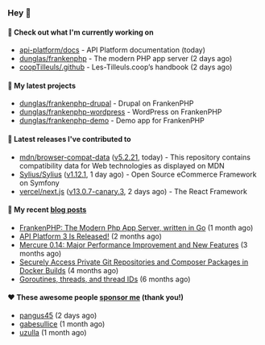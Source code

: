 ### Hey 👋

#### 👷 Check out what I'm currently working on

- [api-platform/docs](https://github.com/api-platform/docs) - API Platform documentation (today)
- [dunglas/frankenphp](https://github.com/dunglas/frankenphp) - The modern PHP app server (2 days ago)
- [coopTilleuls/.github](https://github.com/coopTilleuls/.github) - Les-Tilleuls.coop’s handbook (2 days ago)

#### 🌱 My latest projects

- [dunglas/frankenphp-drupal](https://github.com/dunglas/frankenphp-drupal) - Drupal on FrankenPHP
- [dunglas/frankenphp-wordpress](https://github.com/dunglas/frankenphp-wordpress) - WordPress on FrankenPHP
- [dunglas/frankenphp-demo](https://github.com/dunglas/frankenphp-demo) - Demo app for FrankenPHP

#### 🔭 Latest releases I've contributed to

- [mdn/browser-compat-data](https://github.com/mdn/browser-compat-data) ([v5.2.21](https://github.com/mdn/browser-compat-data/releases/tag/v5.2.21), today) - This repository contains compatibility data for Web technologies as displayed on MDN
- [Sylius/Sylius](https://github.com/Sylius/Sylius) ([v1.12.1](https://github.com/Sylius/Sylius/releases/tag/v1.12.1), 1 day ago) - Open Source eCommerce Framework on Symfony
- [vercel/next.js](https://github.com/vercel/next.js) ([v13.0.7-canary.3](https://github.com/vercel/next.js/releases/tag/v13.0.7-canary.3), 2 days ago) - The React Framework

#### 📜 My recent [blog posts](https://dunglas.fr)

- [FrankenPHP: The Modern Php App Server, written in Go](https://dunglas.dev/2022/10/frankenphp-the-modern-php-app-server-written-in-go/) (1 month ago)
- [API Platform 3 Is Released!](https://dunglas.dev/2022/09/api-platform-3-is-released/) (2 months ago)
- [Mercure 0.14: Major Performance Improvement and New Features](https://dunglas.dev/2022/09/mercure-0-14/) (3 months ago)
- [Securely Access Private Git Repositories and Composer Packages in Docker Builds](https://dunglas.dev/2022/08/securely-access-private-git-repositories-and-composer-packages-in-docker-builds/) (4 months ago)
- [Goroutines, threads, and thread IDs](https://dunglas.dev/2022/05/goroutines-threads-and-thread-ids/) (6 months ago)

#### ❤️ These awesome people [sponsor me](https://github.com/sponsors/dunglas) (thank you!)

- [pangus45](https://github.com/pangus45) (2 days ago)
- [gabesullice](https://github.com/gabesullice) (1 month ago)
- [uzulla](https://github.com/uzulla) (1 month ago)
